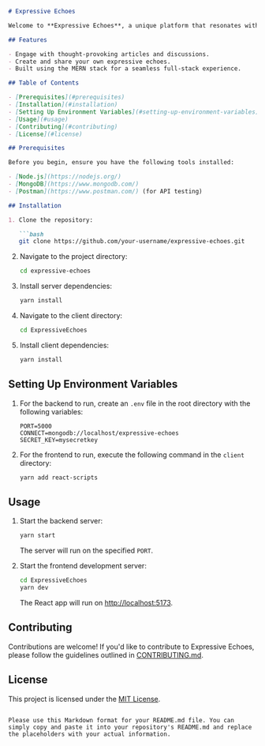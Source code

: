 
```markdown
# Expressive Echoes

Welcome to **Expressive Echoes**, a unique platform that resonates with a diverse range of thoughts and ideas, creating an echo of insightful perspectives. This project is built using the MERN stack (MongoDB, Express.js, React, Node.js) and is designed to offer a captivating space to share and explore meaningful discussions.

## Features

- Engage with thought-provoking articles and discussions.
- Create and share your own expressive echoes.
- Built using the MERN stack for a seamless full-stack experience.

## Table of Contents

- [Prerequisites](#prerequisites)
- [Installation](#installation)
- [Setting Up Environment Variables](#setting-up-environment-variables)
- [Usage](#usage)
- [Contributing](#contributing)
- [License](#license)

## Prerequisites

Before you begin, ensure you have the following tools installed:

- [Node.js](https://nodejs.org/)
- [MongoDB](https://www.mongodb.com/)
- [Postman](https://www.postman.com/) (for API testing)

## Installation

1. Clone the repository:

   ```bash
   git clone https://github.com/your-username/expressive-echoes.git
   ```

2. Navigate to the project directory:

   ```bash
   cd expressive-echoes
   ```

3. Install server dependencies:

   ```bash
   yarn install
   ```

4. Navigate to the client directory:

   ```bash
   cd ExpressiveEchoes
   ```

5. Install client dependencies:

   ```bash
   yarn install
   ```

## Setting Up Environment Variables

1. For the backend to run, create an `.env` file in the root directory with the following variables:

   ```plaintext
   PORT=5000
   CONNECT=mongodb://localhost/expressive-echoes
   SECRET_KEY=mysecretkey
   ```

2. For the frontend to run, execute the following command in the `client` directory:

   ```bash
   yarn add react-scripts
   ```

## Usage

1. Start the backend server:

   ```bash
   yarn start
   ```

   The server will run on the specified `PORT`.

2. Start the frontend development server:

   ```bash
   cd ExpressiveEchoes
   yarn dev
   ```

   The React app will run on [http://localhost:5173](http://localhost:5173).

## Contributing

Contributions are welcome! If you'd like to contribute to Expressive Echoes, please follow the guidelines outlined in [CONTRIBUTING.md](CONTRIBUTING.md).

## License

This project is licensed under the [MIT License](LICENSE).
```

Please use this Markdown format for your README.md file. You can simply copy and paste it into your repository's README.md and replace the placeholders with your actual information.
